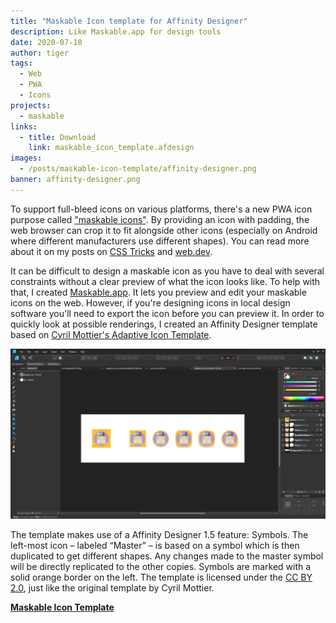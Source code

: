 ```yaml
---
title: "Maskable Icon template for Affinity Designer"
description: Like Maskable.app for design tools
date: 2020-07-10
author: tiger
tags:
  - Web
  - PWA
  - Icons
projects:
  - maskable
links:
  - title: Download
    link: maskable_icon_template.afdesign
images:
  - /posts/maskable-icon-template/affinity-designer.png
banner: affinity-designer.png
---
```


To support full-bleed icons on various platforms, there's a new PWA icon purpose called ["maskable icons"](../maskable-icons). By providing an icon with padding, the web browser can crop it to fit alongside other icons (especially on Android where different manufacturers use different shapes). You can read more about it on my posts on [CSS Tricks](https://css-tricks.com/maskable-icons-android-adaptive-icons-for-your-pwa/) and [web.dev](https://web.dev/maskable-icon/).

It can be difficult to design a maskable icon as you have to deal with several constraints without a clear preview of what the icon looks like. To help with that, I created [Maskable.app](https://maskable.app). It lets you preview and edit your maskable icons on the web. However, if you're designing icons in local design software you'll need to export the icon before you can preview it. In order to quickly look at possible renderings, I created an Affinity Designer template based on [Cyril Mottier's Adaptive Icon Template](https://www.cyrilmottier.com/2017/07/06/adaptive-icon-template/).

![Template used in Affinity Designer](affinity-designer.png)

The template makes use of a Affinity Designer 1.5 feature: Symbols. The left-most icon – labeled “Master” – is based on a symbol which is then duplicated to get different shapes. Any changes made to the master symbol will be directly replicated to the other copies. Symbols are marked with a solid orange border on the left. The template is licensed under the [CC BY 2.0](https://creativecommons.org/licenses/by/3.0/), just like the original template by Cyril Mottier.

[**Maskable Icon Template**](maskable_icon_template.afdesign)
